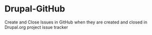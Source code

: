 Drupal-GitHub
=============

Create and Close Issues in GitHub when they are created and closed in Drupal.org project issue tracker
